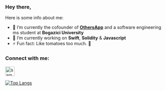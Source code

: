 ### Hey there,

Here is some info about me:

- 🔭 I’m currently the cofounder of <b><a href="https://www.othersapp.com">OthersApp</a></b> and a software engineering ms student at <b>Bogazici University</b>
- 🌱 I’m currently working on <b>Swift</b>, <b>Solidity</b> & <b>Javascript</b>
- ⚡ Fun fact: Like tomatoes too much. 🍅

<h3 align="left">Connect with me:</h3>

<a href="https://www.linkedin.com/in/samed-torun-19657ab1/" target="blank" rel=”noopener”><img align="center" src="https://velanovascular.com/wp-content/uploads/2020/06/LinkedIn.png" alt="samed torun" height="30" width="30" /></a>


[![Top Langs](https://github-readme-stats.vercel.app/api/top-langs/?samedtoruunn=anuraghazra&layout=compact)](https://github.com/anuraghazra/github-readme-stats)





